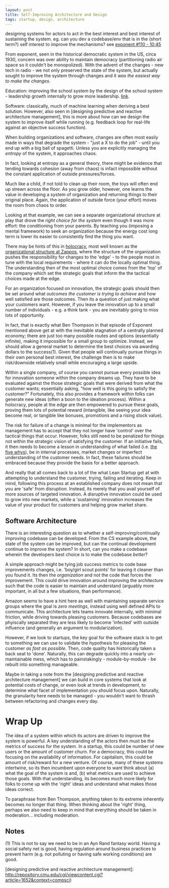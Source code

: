 ```yaml
---
layout: post
title: Self-Improving Architecture and Design
tags: startup, design, architecture
---
```

designing systems for actors to act in the best interest and best interest of sustaining the system. eg. can you dev a codebase/env that is in the (short term?) self interest to improve the mechanisms? see [exponent #110 - 10:45](http://exponent.fm/episode-110-moral-hazard/)

From exponent, seen in the historical democratic system in the US, circa 1930, concern was over ability to maintain democracy (partitioning radio air space so it couldn't be monopolized). With the advent of the changes - new tech in radio - we not only preserved the state of the system, but actually sought to improve the system through changes and it _was the easiest way to make the changes_.

Education: improving the school system by the design of the school system - leadership growth internally to grow more leadership. [link](https://www.ascl.org.uk/download.E75C72C0-1D05-4C8B-9F4CA40CE09B8D8B.html).

Software: classically, much of machine learning when deriving a best solution. However, also seen in [designing predictive and reactive architecture management], this is more about how can we design the system to improve itself while running (e.g. feedback loop for real-life against an objective success function).

When building organizations and software, changes are often most easily made in ways that degrade the system - "just a X to do the job" - until you end up with a big ball of spagetti. Unless you are explicitly managing the _entropy_ of the system, it approaches chaos.

In fact, looking at entropy as a general theory, there might be evidence that tending towards cohesion (away from chaos) is infact impossible without the constant application of outside pressures/forces.

Much like a child, if not told to clean up their room, the toys will often end up strewn across the floor. As you grow older, however, one learns the value in developing a system of organization and returning things to their original place. Again, the application of outside force (your effort) moves the room from chaos to order.

Looking at that example, we can see a separate organizational structure at play that drove the _right choice for the system_ even though it was more effort: the conditioning from your parents. By teaching you (imposing a mental framework) to seek an organization because the energy cost long term is lower its easier to consistently find the thing you want.

There may be hints of this in [holocracy](http://www.holacracy.org/how-it-works/), most well known as the [organizational structure at Zappos](https://www.zapposinsights.com/about/holacracy), where the structure of the organization pushes the responsibility for changes to the 'edge' - to the people most in tune with the local requirements - where it can do the locally optimal thing. The understanding then of the most optimal choice comes from the 'top' of the company which set the strategic goals that inform the the tactical choices made at the edge.

For an organization focused on innovation, the strategic goals should then be set around what _outcomes the customer is trying to achieve_ and how well satisfied are those outcomes. Then its a question of just making what your customers want. However, if you leave the innovation up to a small number of individuals - e.g. a think tank - you are inevitably going to miss lots of opportunity.

In fact, that is exactly what Ben Thompson in that episode of Exponent mentioned above get at with the inevitable stagnation of a centrally planned economy; there are just too many possible routes and options (essentially infinite), making it impossible for a small group to optimize. Instead, we should allow a general market to determine the best choices via awarding dollars to the success(1). Given that people will continually pursue things in their own personal best interest, the challenge then is to make risk/downside relatively small while encouraging a large upside.

Within a single company, of course you cannot pursue every possible idea for innovation someone within the company dreams up. They have to be evaluated against the those strategic goals that were derived from what the customer wants; essentially asking, "how well is this going to satisfy the customer?" Fortunately, this also provides a framework within folks can generate new ideas (often a boon to the ideation process). Within a holocracy, people at the edge are then empowered to pursue these goals, proving them lots of potential reward (intangible, like seeing your idea become real, or tangible like bonuses, promotions and a rising stock value).

The risk for failure of a change is minimal for the implementors as management has to accept that they not longer have 'control' over the tactical things that occur. However, folks still need to be penalized for things not within the strategic vision of satisfying the customer. If an initiative fails, it then needs to become a lesson in understanding of what failed (i.e. [the five whys](https://en.wikipedia.org/wiki/5_Whys)), be in internal processes, market changes or imperfect understanding of the customer needs. In fact, these failures should be embraced because they provide the basis for a better approach.

And really that all comes back to a lot of the what Lean Startup get at with attempting to understand the customer, trying, failing and iterating. Keep in mind, following this process at an established company does not mean that you are 'safe' from disruption. Instead, its merely that you avail yourself of more sources of targeted innovation. A disruptive innovation could be used to grow into new markets, while a 'sustaining' innovation increases the value of your product for customers and helping grow market share.

## Software Architecture

There is an interesting question as to whether a self-improving/continually improving codebase can be developed. From the CS example above, the state of the system can be improved, but can the continual development continue to improve the system? In short, can you make a codebase wherein the developers best choice is to make the codebase _better_?

A simple approach might be tying job success metrics to code base improvements changes, i.e. 'boy/girl scout points' for leaving it cleaner than you found it. Its then the _organization_ and not the code that forces the improvement. This could drive innovation around improving the architecture such that the code is easier to maintain and understand (arguably more important, in all but a few situations, than performance).

Amazon seems to have a hint here as well with maintaining separate service groups where the goal is _zero meetings_, instead using well defined APIs to communicate. This architecture lets teams innovate internally, with minimal friction, while driving towards pleasing customers. Because codebases are phyiscally separated they are less likely to become 'infected' with outside influence (and generally an argument to modularization).

However, if we look to startups, the key goal for the software stack is to get to something we can use to validate the hypothesis for pleasing the customer _as fast as possible_. Then, code quality has historically taken a back seat to 'done'. Naturally, this can degrade quickly into a nearly un-maintainable mess, which has to painstakingly - module-by-module - be rebuilt into something manageable.

Maybe in taking a note from the [designing predictive and reactive architecture management] we can build in core systems that look at potential costs of change, or even look at trends in development, to determine what facet of implementation you should focus upon. Naturally, the granularity here needs to be managed - you wouldn't want to thrash between refactoring and changes every day.

# Wrap Up

The idea of a system within which its actors are driven to improve the system is powerful. A key understanding of the actors then must be the metrics of success for the system. In a startup, this could be number of new users or the amount of customer churn. For a democracy, this could be focusing on the availability of information. For capitalism, this could be amount of risk/reward for a new venture. Of course, many of these systems intertwine, so its then incumbent upon everyone to want think about (a) what the goal of the system is and, (b) what metrics are used to achieve those goals. With that understanding, its becomes much more likely for folks to come up with the 'right' ideas and understand what makes those ideas correct. 

To paraphrase from Ben Thompson, anything taken to its extreme inherently becomes no longer that thing. When thinking about the 'right' thing, perhaps we also need to keep in mind that everything should be taken in moderation... including moderation.

## Notes

(1) This is not to say we need to be in an Ayn Rand fantasy world. Having a social safety net is good, having regulation around business practices to prevent harm (e.g. not polluting or having safe working conditions) are good.

[designing predictive and reactive architecture management]: http://repository.cmu.edu/cgi/viewcontent.cgi?article=1652&context=compsci)